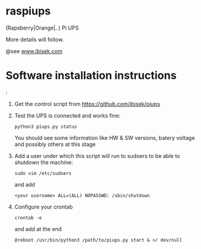 # raspiups
(Rapsberry|Orange|..) Pi UPS

More details will follow.

@see www.ibisek.com


<h1>Software installation instructions</h1>:

1. Get the control script from https://github.com/ibisek/piups

2. Test the UPS is connected and works fine:
	```
	python3 piups.py status
	```
	You should see some information like HW & SW versions, batery voltage and possibly others at this stage

3. Add a user under which this script will run to sudoers to be able to shutdown the machine:
	```
	sudo vim /etc/sudoers
	```
	and add
	```
	<your username> ALL=(ALL) NOPASSWD: /sbin/shutdown
	```
		
4. Configure your crontab
	```
	crontab -e
	```
	and add at the end
	```
	@reboot /usr/bin/python3 /path/to/piups.py start & >/ dev/null
	```

	
	
